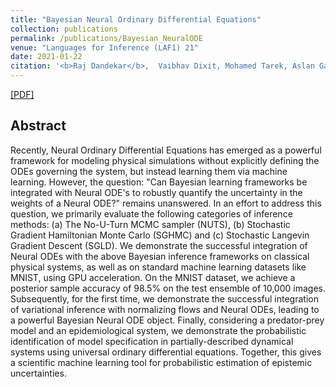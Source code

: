 ```yaml
---
title: "Bayesian Neural Ordinary Differential Equations"
collection: publications
permalink: /publications/Bayesian_NeuralODE
venue: "Languages for Inference (LAF1) 21"
date: 2021-01-22
citation: '<b>Raj Dandekar</b>,  Vaibhav Dixit, Mohamed Tarek, Aslan Garcia-Valadez, Chris Rackauckas. <i>LAFI 2021.</i>'
---
```


[[PDF]](https://RajDandekar.github.io/files/Bayesian_NeuralODE.pdf)

## Abstract
Recently, Neural Ordinary Differential Equations has emerged as a powerful framework for modeling physical simulations without explicitly defining the ODEs governing the system, but instead learning them via machine learning. However, the question: "Can Bayesian learning frameworks be integrated with Neural ODE's to robustly quantify the uncertainty in the weights of a Neural ODE?" remains unanswered. In an effort to address this question, we primarily evaluate the following categories of inference methods: (a) The No-U-Turn MCMC sampler (NUTS), (b) Stochastic Gradient Hamiltonian Monte Carlo (SGHMC) and (c) Stochastic Langevin Gradient Descent (SGLD). We demonstrate the successful integration of Neural ODEs with the above Bayesian inference frameworks on classical physical systems, as well as on standard machine learning datasets like MNIST, using GPU acceleration. On the MNIST dataset, we achieve a posterior sample accuracy of 98.5% on the test ensemble of 10,000 images. Subsequently, for the first time, we demonstrate the successful integration of variational inference with normalizing flows and Neural ODEs, leading to a powerful Bayesian Neural ODE object. Finally, considering a predator-prey model and an epidemiological system, we demonstrate the probabilistic identification of model specification in partially-described dynamical systems using universal ordinary differential equations. Together, this gives a scientific machine learning tool for probabilistic estimation of epistemic uncertainties.

